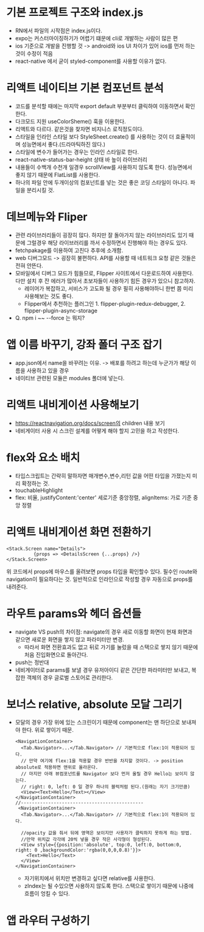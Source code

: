# 기본 프로젝트 구조와 index.js

- RN에서 파일의 시작점은 index.js이다.
- expo는 커스터마이징하기가 어렵기 떄문에 cli로 개발하는 사람이 많은 편
- ios 기준으로 개발을 진행할 것 -> android와 ios UI 차이가 있어 ios를 먼저 하는 것이 수정이 적음
- react-native 에서 굳이 styled-component를 사용할 이유가 없다.

# 리액트 네이티브 기본 컴포넌트 분석

- 코드를 분석할 때에는 마지막 export default 부분부터 클릭하여 이동하면서 확인한다.
- 다크모드 지원 useColorSheme() 훅을 이용한다.
- 리액트와 다르다. 같은것을 찾자면 비지니스 로직정도이다.
- 스타일을 인라인 스타일 보다 StyleSheet.create() 를 사용하는 것이 더 효율적이며 성능면에서 좋다.(드라마틱하진 않다.)
- 스타일에 변수가 들어가는 경우는 인라인 스타일로 한다.
- react-native-status-bar-height 상태 바 높이 라이브러리
- 내용들이 수백개 수천개 일경우 scrollView를 사용하지 않도록 한다. 성능면에서 좋지 않기 때문에 FlatList를 사용한다.
- 하나의 파일 안에 두개이상의 컴포넌트를 넣는 것은 좋은 코딩 스타일이 아니다. 파일을 분리시킬 것.

# 데브메뉴와 Fliper

- 관련 라이브러리들이 굉장히 많다. 하지만 잘 돌아가지 않는 라이브러리도 있기 때문에 그럴경우 해당 라이브러리를 까서 수정하면서 진행해야 하는 경우도 있다.
- fetchpakage를 이용하여 고친다 추후에 소개함.
- web 디버그모드 -> 굉장히 불편하다. API를 사용할 때 네트워크 요청 같은 것들은 전혀 안뜬다.
- 모바일에서 디버그 모드가 힘들므로, Flipper 사이트에서 다운로드하여 사용한다. 다만 설치 후 잔 에러가 많아서 초보자들이 사용하기 힘든 경우가 있으니 참고하자.
  - 레이어가 복잡하고, 서비스가 고도화 될 경우 필히 사용해야하니 한번 쯤 미리 사용해보는 것도 좋다.
  - Flipper에서 추천하는 플러그인 1. flipper-plugin-redux-debugger, 2. flipper-plugin-async-storage
- Q. npm i ~~ --force 는 뭐지?

# 앱 이름 바꾸기, 강좌 폴더 구조 잡기

- app.json에서 name을 바꾸려는 이유. -> 배포를 하려고 하는데 누군가가 해당 이름을 사용하고 있을 경우
- 네이티브 관련된 모듈은 modules 폴더에 넣는다.

# 리액트 내비게이션 사용해보기

- https://reactnavigation.org/docs/screen의 children 내용 보기
- 네비게이터 사용 시 스크린 설계를 어떻게 해야 할지 고민을 하고 작성한다.

# flex와 요소 배치

- 타입스크립트는 간략히 말하자면 매개변수,변수,리턴 값을 어떤 타입을 가졌는지 미리 확정하는 것.
- touchableHighlight
- flex: 비율, justifyContent:'center' 세로기준 중앙정렬, alignItems: 가로 기준 중앙 정렬

# 리액트 내비게이션 화면 전환하기

```
<Stack.Screen name="Details">
          {props => <DetailsScreen {...props} />}
</Stack.Screen>
```

위 코드에서 props에 마우스를 올려보면 props 타입을 확인할수 있다. 필수인 route와 navigation이 필요하다는 것.
일반적으로 인라인으로 작성할 경우 자동으로 props를 내려준다.

# 라우트 params와 헤더 옵션들

- navigate VS push의 차이점: navigate의 경우 새로 이동할 화면이 현재 화면과 같으면 새로운 화면을 쌓지 않고 파라미터만 변경.
  - 따라서 화면 전환효과도 없고 뒤로 가기를 눌렀을 때 스택으로 쌓지 않기 때문에 처음 진입화면으로 돌아간다.
- push는 정반대
- 네비게이터로 params를 보낼 경우 유저아이디 같은 간단한 파라미터만 보내고, 복잡한 객체의 경우 글로벌 스토어로 관리한다.

# 보너스 relative, absolute 모달 그리기

- 모달의 경우 가장 위에 있는 스크린이기 때문에 component는 맨 하단으로 보내져야 한다. 위로 쌓이기 때문.

  ```
  <NavigationContainer>
    <Tab.Navigator>...</Tab.Navigator> // 기본적으로 flex:1이 적용되어 있다.
    // 만약 여기에 flex:1을 적용할 경우 반반을 차지할 것이다. -> position absolute로 적용하면 맨위로 올라온다.
    // 마지만 아래 뷰컴포넌트를 Navigator 보다 먼저 올릴 경우 Hello는 보이지 않는다.
    // right: 0, left: 0 일 경우 하나의 블럭처럼 된다.(원래는 자기 크기만큼)
    <View><Text>Hello</Text></View>
  </NavigationContainer>
  //---------------------------------------------
   <NavigationContainer>
    <Tab.Navigator>...</Tab.Navigator> // 기본적으로 flex:1이 적용되어 있다.

    //opacity 값을 줘서 뒤에 영역은 보이지만 사용자가 클릭하지 못하게 하는 방법.
    //만약 위치값 각각에 20씩 넣을 경우 작은 사각형이 형성된다.
    <View style={{position:'absolute', top:0, left:0, bottom:0, right: 0 ,backgroundColor:'rgba(0,0,0,0.8)'}}>
      <Text>Hello</Text>
    </View>
  </NavigationContainer>
  ```

  - 자기위치에서 위치만 변경하고 싶다면 relative를 사용한다.
  - zIndex는 될 수있으면 사용하지 않도록 한다. 스택으로 쌓이기 때문에 나중에 흐름이 엉킬 수 있다.

# 앱 라우터 구성하기
